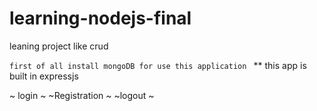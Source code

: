 # learning-nodejs-final
leaning project like crud

`` first of all install mongoDB for use this application 
``
** this app is built in expressjs 

~ login ~
 ~Registration ~
 ~logout ~

